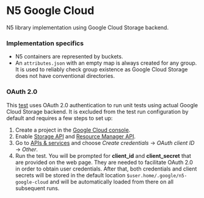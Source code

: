 # N5 Google Cloud
N5 library implementation using Google Cloud Storage backend.

### Implementation specifics
* N5 containers are represented by buckets.
* An `attributes.json` with an empty map is always created for any group. It is used to reliably check group existence as Google Cloud Storage does not have conventional directories.

### OAuth 2.0
This [test](https://github.com/saalfeldlab/n5-google-cloud/blob/master/src/test/java/org/janelia/saalfeldlab/n5/googlecloud/N5GoogleCloudStorageOAuth2Test.java) uses OAuth 2.0 authentication to run unit tests using actual Google Cloud Storage backend. It is excluded from the test run configuration by default and requires a few steps to set up:
1. Create a project in the [Google Cloud console](https://console.cloud.google.com).
1. Enable [Storage API](https://console.cloud.google.com/apis/library/storage-component.googleapis.com) and [Resource Manager API](https://console.cloud.google.com/apis/library/cloudresourcemanager.googleapis.com).
1. Go to [APIs & services](https://console.cloud.google.com/apis/credentials) and choose *Create credentials* → *OAuth client ID* → *Other*.
1. Run the test. You will be prompted for **client_id** and **client_secret** that are provided on the web page. They are needed to facilitate OAuth 2.0 in order to obtain user credentials. After that, both credentials and client secrets will be stored in the default location `$user.home/.google/n5-google-cloud` and will be automatically loaded from there on all subsequent runs.
